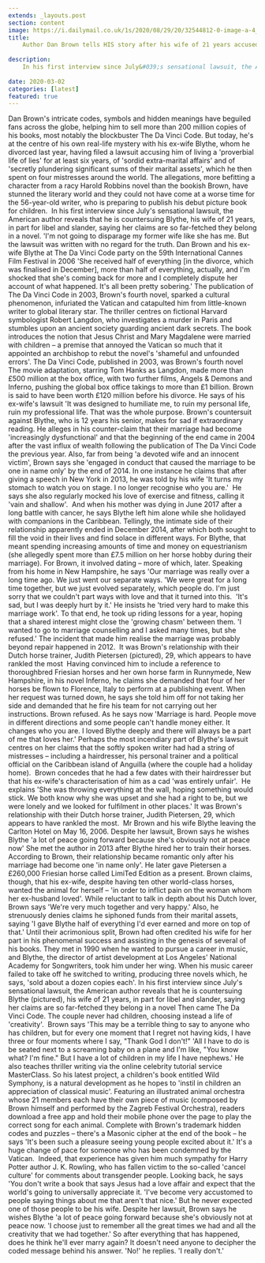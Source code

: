 ```yaml
---
extends: _layouts.post
section: content
image: https://i.dailymail.co.uk/1s/2020/08/29/20/32544812-0-image-a-4_1598729572585.jpg 
title: 
	Author Dan Brown tells HIS story after his wife of 21 years accused him of a secret &#039;life of lies&#039;
       
description: 
	In his first interview since July&#039;s sensational lawsuit, the American author Dan Brown reveals that he is countersuing Blythe, his wife of 21 years, in part for libel and slander.
       
date: 2020-03-02 
categories: [latest] 
featured: true 
--- 
```

Dan Brown&#039;s intricate codes, symbols and hidden meanings have beguiled fans across the globe, helping him to sell more than 200 million copies of his books, most notably the blockbuster The Da Vinci Code.
But today, he&#039;s at the centre of his own real-life mystery with his ex-wife Blythe, whom he divorced last year, having filed a lawsuit accusing him of living a &#039;proverbial life of lies&#039; for at least six years, of &#039;sordid extra-marital affairs&#039; and of &#039;secretly plundering significant sums of their marital assets&#039;, which he then spent on four mistresses around the world.
The allegations, more befitting a character from a racy Harold Robbins novel than the bookish Brown, have stunned the literary world and they could not have come at a worse time for the 56-year-old writer, who is preparing to publish his debut picture book for children.&nbsp;
In his first interview since July&#039;s sensational lawsuit, the American author reveals that he is countersuing Blythe, his wife of 21 years, in part for libel and slander, saying her claims are so far-fetched they belong in a novel.
&#039;I&#039;m not going to disparage my former wife like she has me. But the lawsuit was written with no regard for the truth.
Dan Brown and his ex-wife Blythe at The Da Vinci Code party on the 59th International Cannes Film Festival in 2006
&#039;She received half of everything [in the divorce, which was finalised in December], more than half of everything, actually, and I&#039;m shocked that she&#039;s coming back for more and I completely dispute her account of what happened. It&#039;s all been pretty sobering.&#039;
The publication of The Da Vinci Code in 2003, Brown&#039;s fourth novel, sparked a cultural phenomenon, infuriated the Vatican and catapulted him from little-known writer to global literary star.
The thriller centres on fictional Harvard symbologist Robert Langdon, who investigates a murder in Paris and stumbles upon an ancient society guarding ancient dark secrets.
The book introduces the notion that Jesus Christ and Mary Magdalene were married with children &ndash; a premise that annoyed the Vatican so much that it appointed an archbishop to rebut the novel&#039;s &#039;shameful and unfounded errors&#039;.
 The Da Vinci Code, published in 2003, was Brown&#039;s fourth novel
The movie adaptation, starring Tom Hanks as Langdon, made more than &pound;500 million at the box office, with two further films, Angels &amp; Demons and Inferno, pushing the global box office takings to more than &pound;1 billion.
Brown is said to have been worth &pound;120 million before his divorce.
He says of his ex-wife&#039;s lawsuit &#039;It was designed to humiliate me, to ruin my personal life, ruin my professional life. That was the whole purpose. Brown&#039;s countersuit against Blythe, who is 12 years his senior, makes for sad if extraordinary reading.
He alleges in his counter-claim that their marriage had become &#039;increasingly dysfunctional&#039; and that the beginning of the end came in 2004 after the vast influx of wealth following the publication of The Da Vinci Code the previous year.
Also, far from being &#039;a devoted wife and an innocent victim&#039;, Brown says she &#039;engaged in conduct that caused the marriage to be one in name only&#039; by the end of 2014.
In one instance he claims that after giving a speech in New York in 2013, he was told by his wife &#039;It turns my stomach to watch you on stage. I no longer recognise who you are.&#039;&nbsp;
He says she also regularly mocked his love of exercise and fitness, calling it &#039;vain and shallow&#039;.&nbsp;
And when his mother was dying in June 2017 after a long battle with cancer, he says Blythe left him alone while she holidayed with companions in the Caribbean.
Tellingly, the intimate side of their relationship apparently ended in December 2014, after which both sought to fill the void in their lives and find solace in different ways.
For Blythe, that meant spending increasing amounts of time and money on equestrianism (she allegedly spent more than &pound;7.5 million on her horse hobby during their marriage). For Brown, it involved dating &ndash; more of which, later.
Speaking from his home in New Hampshire, he says &#039;Our marriage was really over a long time ago. We just went our separate ways.
&#039;We were great for a long time together, but we just evolved separately, which people do. I&#039;m just sorry that we couldn&#039;t part ways with love and that it turned into this.&nbsp;
&#039;It&#039;s sad, but I was deeply hurt by it.&#039; He insists he &#039;tried very hard to make this marriage work&#039;.
To that end, he took up riding lessons for a year, hoping that a shared interest might close the &#039;growing chasm&#039; between them. &#039;I wanted to go to marriage counselling and I asked many times, but she refused.&#039;
The incident that made him realise the marriage was probably beyond repair happened in 2012.&nbsp;
It was Brown&#039;s relationship with their Dutch horse trainer, Judith Pietersen (pictured), 29, which appears to have rankled the most&nbsp;
Having convinced him to include a reference to thoroughbred Friesian horses and her own horse farm in Runnymede, New Hampshire, in his novel Inferno, he claims she demanded that four of her horses be flown to Florence, Italy to perform at a publishing event.
When her request was turned down, he says she told him off for not taking her side and demanded that he fire his team for not carrying out her instructions.
Brown refused. As he says now &#039;Marriage is hard. People move in different directions and some people can&#039;t handle money either. It changes who you are. I loved Blythe deeply and there will always be a part of me that loves her.&#039;
Perhaps the most incendiary part of Blythe&#039;s lawsuit centres on her claims that the softly spoken writer had had a string of mistresses &ndash; including a hairdresser, his personal trainer and a political official on the Caribbean island of Anguilla (where the couple had a holiday home).&nbsp;
Brown concedes that he had a few dates with their hairdresser but that his ex-wife&#039;s characterisation of him as a cad &#039;was entirely unfair&#039;.&nbsp;
He explains &#039;She was throwing everything at the wall, hoping something would stick. We both know why she was upset and she had a right to be, but we were lonely and we looked for fulfilment in other places.&#039;
It was Brown&#039;s relationship with their Dutch horse trainer, Judith Pietersen, 29, which appears to have rankled the most.&nbsp;
Mr Brown and his wife Blythe leaving the Carlton Hotel on May 16, 2006.&nbsp;Despite her lawsuit, Brown says he wishes Blythe &#039;a lot of peace going forward because she&#039;s obviously not at peace now&#039;
She met the author in 2013 after Blythe hired her to train their horses. According to Brown, their relationship became romantic only after his marriage had become one &#039;in name only&#039;.
He later gave Pietersen a &pound;260,000 Friesian horse called LimiTed Edition as a present.
Brown claims, though, that his ex-wife, despite having ten other world-class horses, wanted the animal for herself &ndash; &#039;in order to inflict pain on the woman whom her ex-husband loved&#039;.
While reluctant to talk in depth about his Dutch lover, Brown says &#039;We&#039;re very much together and very happy.&#039;
Also, he strenuously denies claims he siphoned funds from their marital assets, saying &#039;I gave Blythe half of everything I&#039;d ever earned and more on top of that.&#039;
Until their acrimonious split, Brown had often credited his wife for her part in his phenomenal success and assisting in the genesis of several of his books.
They met in 1990 when he wanted to pursue a career in music, and Blythe, the director of artist development at Los Angeles&#039; National Academy for Songwriters, took him under her wing.
When his music career failed to take off he switched to writing, producing three novels which, he says, &#039;sold about a dozen copies each&#039;.
In his first interview since July&#039;s sensational lawsuit, the American author reveals that he is countersuing Blythe (pictured), his wife of 21 years, in part for libel and slander, saying her claims are so far-fetched they belong in a novel
Then came The Da Vinci Code. The couple never had children, choosing instead a life of &#039;creativity&#039;.&nbsp;
Brown says&nbsp;&#039;This may be a terrible thing to say to anyone who has children, but for every one moment that I regret not having kids, I have three or four moments where I say, &quot;Thank God I don&#039;t!&quot;
&#039;All I have to do is be seated next to a screaming baby on a plane and I&#039;m like, &quot;You know what? I&#039;m fine.&quot; But I have a lot of children in my life I have nephews.&#039;
He also teaches thriller writing via the online celebrity tutorial service MasterClass.
So his latest project, a children&#039;s book entitled Wild Symphony, is a natural development as he hopes to &#039;instil in children an appreciation of classical music&#039;.
Featuring an illustrated animal orchestra whose 21 members each have their own piece of music (composed by Brown himself and performed by the Zagreb Festival Orchestra), readers download a free app and hold their mobile phone over the page to play the correct song for each animal.
Complete with Brown&#039;s trademark hidden codes and puzzles &ndash; there&#039;s a Masonic cipher at the end of the book &ndash; he says &#039;It&#039;s been such a pleasure seeing young people excited about it.&#039;
It&#039;s a huge change of pace for someone who has been condemned by the Vatican.&nbsp;
Indeed, that experience has given him much sympathy for Harry Potter author J. K. Rowling, who has fallen victim to the so-called &#039;cancel culture&#039; for comments about transgender people.
Looking back, he says &#039;You don&#039;t write a book that says Jesus had a love affair and expect that the world&#039;s going to universally appreciate it.
&#039;I&#039;ve become very accustomed to people saying things about me that aren&#039;t that nice.&#039; But he never expected one of those people to be his wife.
Despite her lawsuit, Brown says he wishes Blythe &#039;a lot of peace going forward because she&#039;s obviously not at peace now.
&#039;I choose just to remember all the great times we had and all the creativity that we had together.&#039;
So after everything that has happened, does he think he&#039;ll ever marry again? It doesn&#039;t need anyone to decipher the coded message behind his answer. &#039;No!&#039; he replies. &#039;I really don&#039;t.&#039;
